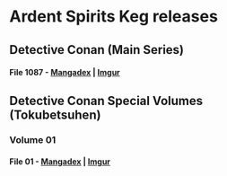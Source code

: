 # Ardent Spirits Keg releases
## Detective Conan (Main Series)
#### File 1087 - [Mangadex](https://mangadex.org/chapter/95f9bcb7-a434-49d0-b02d-9a3f39249a6c/1) | [Imgur](https://imgur.com/gallery/RyUSckM)
## Detective Conan Special Volumes (Tokubetsuhen)
### Volume 01
#### File 01 - [Mangadex](https://mangadex.org/chapter/5331e99a-5ef1-47d1-ad3f-9eaeb9ef1219/1) | [Imgur](https://imgur.com/gallery/XbpsPpO)
